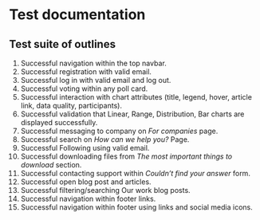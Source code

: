 # Test documentation

## Test suite of outlines
1. Successful navigation within the top navbar.
2. Successful registration with valid email.
3. Successful log in with valid email and log out.
4. Successful voting within any poll card.
5. Successful interaction with chart attributes (title, legend, hover, article link, data quality, participants).
6. Successful validation that Linear, Range, Distribution, Bar charts are displayed successfully.
7. Successful messaging to company on *For companies* page.
8. Successful search on *How can we help you?* Page.
9. Successful Following using valid email.
10. Successful downloading files from *The most important things to download* section.
11. Successful contacting support within *Couldn’t find your answer* form.
12. Successful open blog post and articles.
13. Successful filtering/searching Our work blog posts.
14. Successful navigation within footer links.
15. Successful navigation within footer using links and social media icons.
